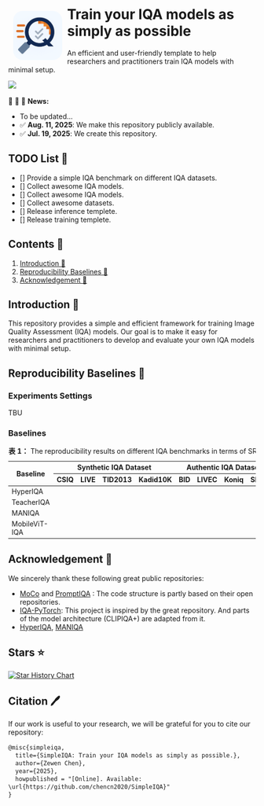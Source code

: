 
# <img align="left" width="100" height="100" src="./Asset/Logo/SimpleIQA.png" style="border-radius: 20px; margin:10px"> Train your IQA models as simply as possible

An efficient and user-friendly template to help researchers and practitioners train IQA models with minimal setup.

<div style="display: flex; justify-content: left; gap: 10px; flex-wrap: wrap; width: 100%; margin-top:10px">
    <a href="https://github.com/chencn2020/SimpleIQA/stargazers">
        <img src="https://img.shields.io/github/stars/chencn2020/SimpleIQA.svg?style=social" style="max-width: 100%; height: auto;">
    </a>
</div>

:rocket:  :rocket: :rocket: **News:**

- To be updated...
- ✅ **Aug. 11, 2025**: We make this repository publicly available.
- ✅ **Jul. 19, 2025**: We create this repository.

## TODO List 📝

- [] Provide a simple IQA benchmark on different IQA datasets.
- [] Collect awesome IQA models.
- [] Collect awesome IQA models.
- [] Collect awesome datasets.
- [] Release inference templete.
- [] Release training templete.

## Contents 📌

1. [Introduction 👀](#introduction)
2. [Reproducibility Baselines 🎉](#reproducibility-baselines)
3. [Acknowledgement 💌](#Acknowledgement)

## Introduction 👀

<div id="introduction"></div>

This repository provides a simple and efficient framework for training Image Quality Assessment (IQA) models. Our goal is to make it easy for researchers and practitioners to develop and evaluate your own IQA models with minimal setup.

## Reproducibility Baselines 🎉

<div id="reproducibility-baselines"></div>


### Experiments Settings

TBU

### Baselines

<table>
<caption><b>表 1：</b> The reproducibility results on different IQA benchmarks in terms of SROCC</caption>
<thead>
<tr>
  <th rowspan="2">Baseline</th>
  <th colspan="4">Synthetic IQA Dataset</th>
  <th colspan="4">Authentic IQA Dataset</th>
</tr>
<tr>
  <th>CSIQ</th>
  <th>LIVE</th>
  <th>TID2013</th>
  <th>Kadid10K</th>
  <th>BID</th>
  <th>LIVEC</th>
  <th>Koniq</th>
  <th>SPAQ</th>
</tr>
</thead>
<tbody>
<tr>
  <td>HyperIQA</td>
  <td></td><td></td><td></td><td></td>
  <td></td><td></td><td></td><td></td>
</tr>
<tr>
  <td>TeacherIQA</td>
  <td></td><td></td><td></td><td></td>
  <td></td><td></td><td></td><td></td>
</tr>
<tr>
  <td>MANIQA</td>
  <td></td><td></td><td></td><td></td>
  <td></td><td></td><td></td><td></td>
</tr>
<tr>
  <td>MobileViT-IQA</td>
  <td></td><td></td><td></td><td></td>
  <td></td><td></td><td></td><td></td>
</tr>
</tbody>
</table>

## Acknowledgement 💌

<div id="Acknowledgement"></div>

We sincerely thank these following great public repositories:

- [MoCo](https://github.com/facebookresearch/moco) and [PromptIQA](https://github.com/chencn2020/PromptIQA) : The code structure is partly based on their open repositories.
- [IQA-PyTorch](https://github.com/chaofengc/IQA-PyTorch): This project is inspired by the great repository. And parts of the model architecture (CLIPIQA+) are adapted from it.
- [HyperIQA](https://github.com/SSL92/hyperIQA), [MANIQA](https://github.com/IIGROUP/MANIQA)

## Stars ⭐️

<a href="https://star-history.com/#chencn2020/SimpleIQA&Date">
 <picture>
   <source media="(prefers-color-scheme: dark)" srcset="https://api.star-history.com/svg?repos=chencn2020/SimpleIQA&type=Date&theme=dark" />
   <source media="(prefers-color-scheme: light)" srcset="https://api.star-history.com/svg?repos=chencn2020/SimpleIQA&type=Date" />
   <img alt="Star History Chart" src="https://api.star-history.com/svg?repos=chencn2020/SimpleIQA&type=Date" />
 </picture>
</a>

## Citation 🖊️

If our work is useful to your research, we will be grateful for you to cite our repository:

```
@misc{simpleiqa,
  title={SimpleIQA: Train your IQA models as simply as possible.},
  author={Zewen Chen},
  year={2025},
  howpublished = "[Online]. Available: \url{https://github.com/chencn2020/SimpleIQA}"
}
```
